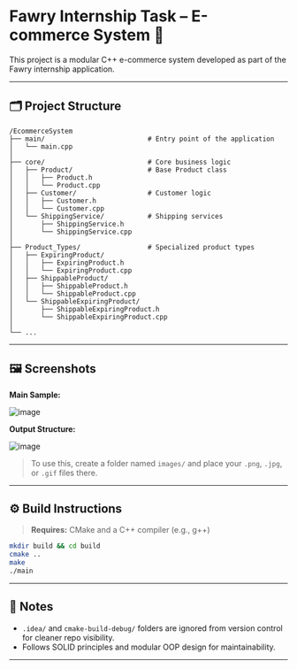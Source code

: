 # Fawry Internship Task – E-commerce System 🛒

This project is a modular C++ e-commerce system developed as part of the Fawry internship application.

---

## 🗂️ Project Structure

```
/EcommerceSystem
├── main/                          # Entry point of the application
│   └── main.cpp
│
├── core/                          # Core business logic
│   ├── Product/                   # Base Product class
│   │   ├── Product.h
│   │   └── Product.cpp
│   ├── Customer/                  # Customer logic
│   │   ├── Customer.h
│   │   └── Customer.cpp
│   └── ShippingService/           # Shipping services
│       ├── ShippingService.h
│       └── ShippingService.cpp
│
├── Product_Types/                 # Specialized product types
│   ├── ExpiringProduct/
│   │   ├── ExpiringProduct.h
│   │   └── ExpiringProduct.cpp
│   ├── ShippableProduct/
│   │   ├── ShippableProduct.h
│   │   └── ShippableProduct.cpp
│   └── ShippableExpiringProduct/
│       ├── ShippableExpiringProduct.h
│       └── ShippableExpiringProduct.cpp
│
└── ...
```

---

## 🖼️ Screenshots

**Main Sample:**

![image](https://github.com/user-attachments/assets/2e3aa8a1-b981-4170-8af3-3f27b5bd80f3)


**Output Structure:**

![image](https://github.com/user-attachments/assets/70efff22-678d-4f3d-8407-14667c3830da)




> To use this, create a folder named `images/` and place your `.png`, `.jpg`, or `.gif` files there.

---

## ⚙️ Build Instructions

> **Requires:** CMake and a C++ compiler (e.g., g++)

```bash
mkdir build && cd build
cmake ..
make
./main
```

---

## 🧾 Notes

- `.idea/` and `cmake-build-debug/` folders are ignored from version control for cleaner repo visibility.
- Follows SOLID principles and modular OOP design for maintainability.

---
